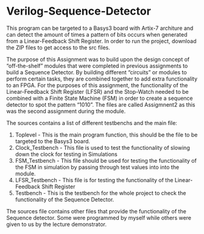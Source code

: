 # Verilog-Sequence-Detector
This program can be targeted to a Basys3 board with Artix-7 architure and can detect the amount of times a pattern of bits occurs when generated from a Linear-Feedback Shift Register. In order to run the project, download the ZIP files to get access to the src files.

The purpose of this Assignment was to build upon the design concept of “off-the-shelf”
modules that were completed in previous assignments to build a Sequence Detector. By building different
“circuits” or modules to perform certain tasks, they are combined together to add extra
functionality to an FPGA. For the purposes of this assignment, the functionality of the
Linear-Feedback Shift Register (LFSR) and the Stop-Watch needed to be combined with a
Finite State Machine (FSM) in order to create a sequence detector to spot the pattern “1010”. The files are called Assigmnent2 as this was the second assignment during the module.

The sources contains a list of different testbenchs and the main file:
1. Toplevel - This is the main program function, this should be the file to be targeted to the Basys3 board.
2. Clock_Testbench - This file is used to test the functionality of slowing down the clock for testing in Simulations
3. FSM_Testbench - This file should be used for testing the functionality of the FSM in simulation by passing through test values into                        into the module.
4. LFSR_Testbench - This file is for testing the functionality of the Linear-Feedback Shift Register
5. Testbench - This is the testbench for the whole project to check the functionality of the Sequence Detector.

The sources file contains other files that provide the functionality of the Sequence detector. Some were programmed by myself while others were given to us by the lecture demonstrator.


